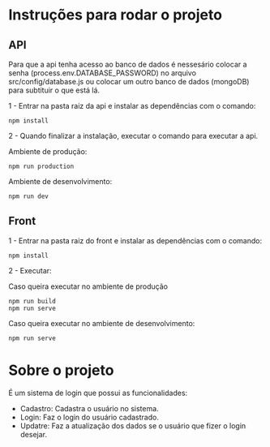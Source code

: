 # Instruções para rodar o projeto

## API

Para que a api tenha acesso ao banco de dados é nessesário colocar a senha (process.env.DATABASE_PASSWORD) no arquivo src/config/database.js ou colocar um outro banco de dados (mongoDB) para subtituir o que está lá.

1 - Entrar na pasta raiz da api e instalar as dependências com o comando: 

```
npm install
```

2 - Quando finalizar a instalação, executar o comando para executar a api.

Ambiente de produção: 
```
npm run production
```

Ambiente de desenvolvimento: 
```
npm run dev
```

## Front

1 - Entrar na pasta raiz do front e instalar as dependências com o comando: 

```
npm install
```

2 - Executar: 

Caso queira executar no ambiente de produção
```
npm run build
npm run serve
```

Caso queira executar no ambiente de desenvolvimento:
```
npm run serve
```

# Sobre o projeto
É um sistema de login que possui as funcionalidades:
- Cadastro: Cadastra o usuário no sistema.
- Login: Faz o login do usuário cadastrado.
- Updatre: Faz a atualização dos dados se o usuário que fizer o login desejar.
